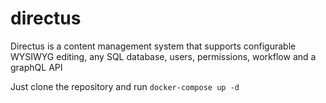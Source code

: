 # directus

Directus is a content management system that supports configurable WYSIWYG editing, any SQL database, users, permissions, workflow and a graphQL API

Just clone the repository and run `docker-compose up -d`

